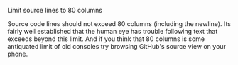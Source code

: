 Limit source lines to 80 columns

Source code lines should not exceed 80 columns (including the
newline). Its fairly well established that the human eye has
trouble following text that exceeds beyond this limit. And if you
think that 80 columns is some antiquated limit of old consoles
try browsing GitHub's source view on your phone.
